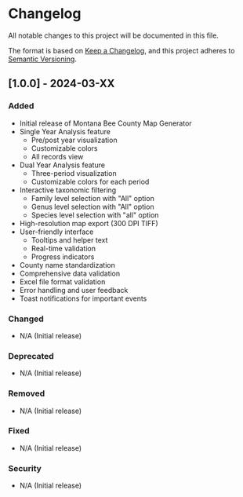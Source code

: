 # Changelog

All notable changes to this project will be documented in this file.

The format is based on [Keep a Changelog](https://keepachangelog.com/en/1.0.0/),
and this project adheres to [Semantic Versioning](https://semver.org/spec/v2.0.0.html).

## [1.0.0] - 2024-03-XX

### Added
- Initial release of Montana Bee County Map Generator
- Single Year Analysis feature
  - Pre/post year visualization
  - Customizable colors
  - All records view
- Dual Year Analysis feature
  - Three-period visualization
  - Customizable colors for each period
- Interactive taxonomic filtering
  - Family level selection with "All" option
  - Genus level selection with "All" option
  - Species level selection with "all" option
- High-resolution map export (300 DPI TIFF)
- User-friendly interface
  - Tooltips and helper text
  - Real-time validation
  - Progress indicators
- County name standardization
- Comprehensive data validation
- Excel file format validation
- Error handling and user feedback
- Toast notifications for important events

### Changed
- N/A (Initial release)

### Deprecated
- N/A (Initial release)

### Removed
- N/A (Initial release)

### Fixed
- N/A (Initial release)

### Security
- N/A (Initial release) 